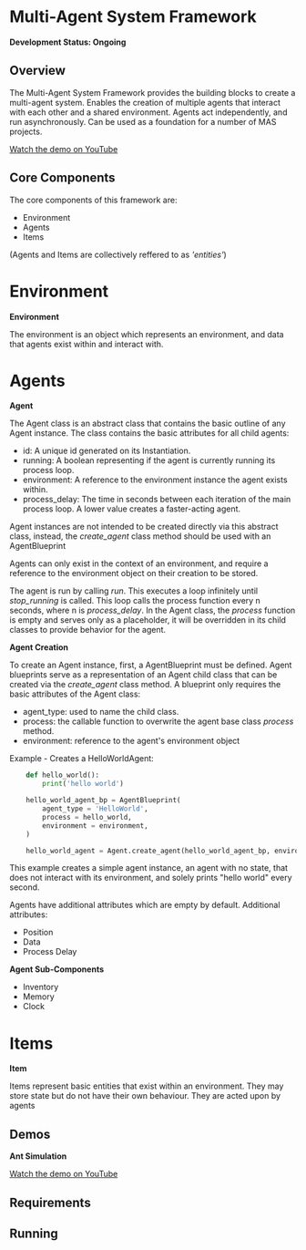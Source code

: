 # Multi-Agent System Framework
**Development Status: Ongoing**

## Overview
The Multi-Agent System Framework provides the building blocks to create a multi-agent system. Enables the creation of multiple agents that interact with each other and a shared environment. Agents act independently, and run asynchronously. Can be used as a foundation for a number of MAS projects.

[Watch the demo on YouTube](https://www.youtube.com/watch?v=mkvSidTgCdE)

## Core Components
The core components of this framework are:
- Environment
- Agents
- Items

(Agents and Items are collectively reffered to as *'entities'*)

# Environment

**Environment**

The environment is an object which represents an environment, and data that agents exist within and interact with.

# Agents

**Agent**

The Agent class is an abstract class that contains the basic outline of any Agent instance. The class contains the basic attributes for all child agents:

- id: A unique id generated on its Instantiation.
- running: A boolean representing if the agent is currently running its process loop.
- environment: A reference to the environment instance the agent exists within.
- process_delay: The time in seconds between each iteration of the main process loop. A lower value creates a faster-acting agent.

Agent instances are not intended to be created directly via this abstract class, instead, the *create_agent* class method should be used with an AgentBlueprint

Agents can only exist in the context of an environment, and require a reference to the environment object on their creation to be stored.

The agent is run by calling *run*. This executes a loop infinitely until *stop_running* is called. This loop calls the process function every n seconds, where n is *process_delay*. In the Agent class, the *process* function is empty and serves only as a placeholder, it will be overridden in its child classes to provide behavior for the agent.  

**Agent Creation**

To create an Agent instance, first, a AgentBlueprint must be defined. Agent blueprints serve as a representation of an Agent child class that can be created via the *create_agent* class method. A blueprint only requires the basic attributes of the Agent class:

- agent_type: used to name the child class.
- process: the callable function to overwrite the agent base class *process* method.
- environment: reference to the agent's environment object

Example - Creates a HelloWorldAgent:
```python
    def hello_world():
        print('hello world')

    hello_world_agent_bp = AgentBlueprint(
        agent_type = 'HelloWorld',
        process = hello_world,
        environment = environment,
    )

    hello_world_agent = Agent.create_agent(hello_world_agent_bp, environment)
```
This example creates a simple agent instance, an agent with no state, that does not interact with its environment, and solely prints "hello world" every second.

Agents have additional attributes which are empty by default. Additional attributes:

- Position
- Data
- Process Delay

**Agent Sub-Components**

- Inventory
- Memory
- Clock

# Items

**Item**

Items represent basic entities that exist within an environment. 
They may store state but do not have their own behaviour. They are acted upon by agents

## Demos

**Ant Simulation**

[Watch the demo on YouTube](https://www.youtube.com/watch?v=mkvSidTgCdE)

## Requirements

## Running
